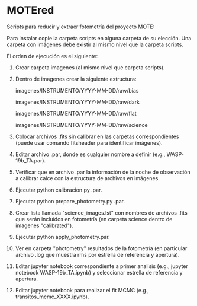 # MOTEred
Scripts para reducir y extraer fotometría del proyecto MOTE:

Para instalar copie la carpeta scripts en alguna carpeta de su elección.
Una carpeta con imágenes debe existir al mismo nivel que la carpeta scripts.

El orden de ejecución es el siguiente:

1) Crear carpeta imagenes (al mismo nivel que carpeta scripts).
2) Dentro de imagenes crear la siguiente estructura:

   imagenes/INSTRUMENTO/YYYY-MM-DD/raw/bias
   
   imagenes/INSTRUMENTO/YYYY-MM-DD/raw/dark
   
   imagenes/INSTRUMENTO/YYYY-MM-DD/raw/flat
   
   imagenes/INSTRUMENTO/YYYY-MM-DD/raw/science
   
3) Colocar archivos .fits sin calibrar en las carpetas correspondientes (puede usar comando fitsheader para identificar imágenes).
4) Editar archivo <ARCHIVO>.par, donde <ARCHIVO> es cualquier nombre a definir (e.g., WASP-19b_TA.par).
5) Verificar que en archivo .par la información de la noche de observación a calibrar calce con la estructura de archivos en imágenes.
6) Ejecutar python calibracion.py <ARCHIVO>.par.
7) Ejecutar python prepare_photometry.py <ARCHIVO>.par.
8) Crear lista llamada "science_images.lst" con nombres de archivos .fits que serán incluídos en fotometría (en carpeta science dentro de imagenes "calibrated").
9) Ejecutar python apply_photometry.par.
10) Ver en carpeta "photometry" resultados de la fotometría (en particular archivo <ARCHIVO>.log que muestra rms por estrella de referencia y apertura).
11) Editar jupyter notebook correspondiente a primer analisis (e.g., jupyter notebook WASP-19b_TA.ipynb) y seleccionar estrella de referencia y apertura.
12) Editar jupyter notebook para realizar el fit MCMC (e.g., transitos_mcmc_XXXX.ipynb).
   
